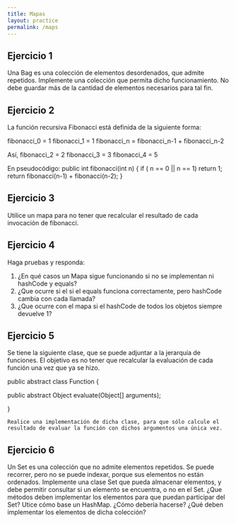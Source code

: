 ```yaml
---
title: Mapas
layout: practice
permalink: /maps
---
```


## Ejercicio 1
Una Bag es una colección de elementos desordenados, que admite repetidos. 
Implemente una colección que permita dicho funcionamiento. 
No debe guardar más de la cantidad de elementos necesarios para tal fin.

## Ejercicio 2
La función recursiva Fibonacci está definida de la siguiente forma:

fibonacci_0 = 1
fibonacci_1 = 1
fibonacci_n = fibonacci_n-1 + fibonacci_n-2


Así,
fibonacci_2 =  2
fibonacci_3 =  3
fibonacci_4 =  5

En pseudocódigo:
public int fibonacci(int n) {
if ( n == 0 || n == 1)
return 1;
return fibonacci(n-1) + fibonacci(n-2);
}

## Ejercicio 3
Utilice un mapa para no tener que recalcular el resultado de cada invocación de fibonacci.

## Ejercicio 4
Haga pruebas y responda:
1. ¿En qué casos un Mapa sigue funcionando si no se implementan ni hashCode y equals? 
2. ¿Que ocurre si el si el equals funciona correctamente, pero hashCode cambia con cada llamada? 
3. ¿Que ocurre con el mapa si el hashCode de todos los objetos siempre devuelve 1?

## Ejercicio 5
Se tiene la siguiente clase, que se puede adjuntar a la jerarquía de funciones. El objetivo es no tener que recalcular la evaluación de cada función una vez que ya se hizo.

public abstract class Function {

public abstract Object evaluate(Object[] arguments);

}

	Realice una implementación de dicha clase, para que sólo calcule el resultado de evaluar la función con dichos argumentos una única vez.

## Ejercicio 6
Un Set es una colección que no admite elementos repetidos. Se puede recorrer, pero no se puede indexar, porque sus elementos no están ordenados. Implemente una clase Set que pueda almacenar elementos, y debe permitir consultar si un elemento se encuentra, o no en el Set. ¿Que métodos deben implementar los elementos para que puedan participar del Set? Utice cómo base un HashMap. ¿Cómo debería hacerse? ¿Qué deben implementar los elementos de dicha colección?
